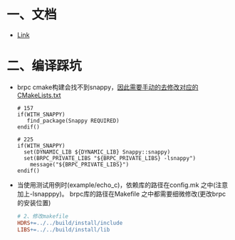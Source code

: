 # 一、文档

- [Link](https://brpc.apache.org/docs/server/serve-httph2/)

# 二、编译踩坑

- brpc cmake构建会找不到snappy，[因此需要手动的去修改对应的CMakeLists.txt](https://github.com/apache/brpc/pull/1799)

  ```shell
  # 157
  if(WITH_SNAPPY)
     find_package(Snappy REQUIRED)
  endif()
  
  # 225
  if(WITH_SNAPPY)
    set(DYNAMIC_LIB ${DYNAMIC_LIB} Snappy::snappy)
    set(BRPC_PRIVATE_LIBS "${BRPC_PRIVATE_LIBS} -lsnappy")
      message("${BRPC_PRIVATE_LIBS}")
  endif()
  ```

- 当使用测试用例时(example/echo_c)，依赖库的路径在config.mk 之中(注意加上-lsnapppy)。 brpc库的路径在Makefile 之中都需要细微修改(更改brpc的安装位置)

  ```makefile
  # 2、修改makefile
  HDRS+=../../build/install/include
  LIBS+=../../build/install/lib
  ```

  

